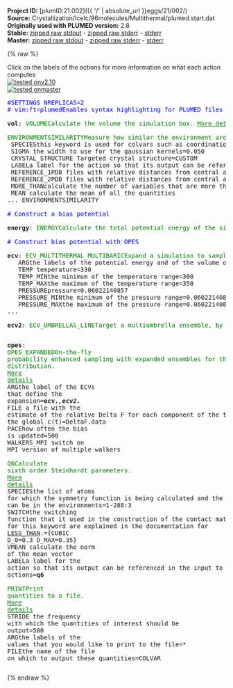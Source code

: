 **Project ID:** [plumID:21.002]({{ '/' | absolute_url }}eggs/21/002/)  
**Source:** Crystallization/IceIc/96molecules/Multithermal/plumed.start.dat  
**Originally used with PLUMED version:** 2.8  
**Stable:** [zipped raw stdout](plumed.start.dat.plumed.stdout.txt.zip) - [zipped raw stderr](plumed.start.dat.plumed.stderr.txt.zip) - [stderr](plumed.start.dat.plumed.stderr)  
**Master:** [zipped raw stdout](plumed.start.dat.plumed_master.stdout.txt.zip) - [zipped raw stderr](plumed.start.dat.plumed_master.stderr.txt.zip) - [stderr](plumed.start.dat.plumed_master.stderr)  

{% raw %}
<div class="plumedpreheader">
<div class="headerInfo" id="value_details_data/Crystallization/IceIc/96molecules/Multithermal/plumed.start.dat"> Click on the labels of the actions for more information on what each action computes </div>
<div class="containerBadge">
<div class="headerBadge"><a href="plumed.start.dat.plumed.stderr"><img src="https://img.shields.io/badge/v2.10-passing-green.svg" alt="tested onv2.10" /></a></div>
<div class="headerBadge"><a href="plumed.start.dat.plumed_master.stderr"><img src="https://img.shields.io/badge/master-passing-green.svg" alt="tested onmaster" /></a></div>
</div>
</div>
<pre class="plumedlisting">
<span style="color:blue" class="comment">#SETTINGS NREPLICAS=2</span>
<span class="plumedtooltip" style="color:blue"># vim:ft=plumed<span class="right">Enables syntax highlighting for PLUMED files in vim. See <a href="https://www.plumed.org/doc-master/user-doc/html/vim">here for more details. </a><i></i></span></span>
<br/><b name="data/Crystallization/IceIc/96molecules/Multithermal/plumed.start.datvol" onclick='showPath("data/Crystallization/IceIc/96molecules/Multithermal/plumed.start.dat","data/Crystallization/IceIc/96molecules/Multithermal/plumed.start.datvol","data/Crystallization/IceIc/96molecules/Multithermal/plumed.start.datvol","brown")'>vol</b>: <span class="plumedtooltip" style="color:green">VOLUME<span class="right">Calculate the volume the simulation box. <a href="https://www.plumed.org/doc-master/user-doc/html/VOLUME" style="color:green">More details</a><i></i></span></span>
<br/><span style="display:none;" id="data/Crystallization/IceIc/96molecules/Multithermal/plumed.start.datvol">The VOLUME action with label <b>vol</b> calculates the volume of simulation box</span><span class="plumedtooltip" style="color:green">ENVIRONMENTSIMILARITY<span class="right">Measure how similar the environment around atoms is to that found in some reference crystal structure. <a href="https://www.plumed.org/doc-master/user-doc/html/ENVIRONMENTSIMILARITY" style="color:green">More details</a><i></i></span></span> ...
 <span class="plumedtooltip">SPECIES<span class="right">this keyword is used for colvars such as coordination number<i></i></span></span>=1-288:3
 <span class="plumedtooltip">SIGMA<span class="right"> the width to use for the gaussian kernels<i></i></span></span>=0.050
 <span class="plumedtooltip">CRYSTAL_STRUCTURE<span class="right"> Targeted crystal structure<i></i></span></span>=CUSTOM
 <span class="plumedtooltip">LABEL<span class="right">a label for the action so that its output can be referenced in the input to other actions<i></i></span></span>=<b name="data/Crystallization/IceIc/96molecules/Multithermal/plumed.start.datrefcv" onclick='showPath("data/Crystallization/IceIc/96molecules/Multithermal/plumed.start.dat","data/Crystallization/IceIc/96molecules/Multithermal/plumed.start.datrefcv","data/Crystallization/IceIc/96molecules/Multithermal/plumed.start.datrefcv","brown")'>refcv</b>
 <span class="plumedtooltip">REFERENCE_1<span class="right">PDB files with relative distances from central atom<i></i></span></span>=env1c.pdb
 <span class="plumedtooltip">REFERENCE_2<span class="right">PDB files with relative distances from central atom<i></i></span></span>=env2c.pdb
 <span class="plumedtooltip">MORE_THAN<span class="right">calculate the number of variables that are more than a certain target value. Options for this keyword are explained in the documentation for <a href="https://www.plumed.org/doc-master/user-doc/html/MORE_THAN">MORE_THAN</a>.<i></i></span></span>={RATIONAL R_0=0.5 NN=8 MM=16}
 <span class="plumedtooltip">MEAN<span class="right"> calculate the mean of all the quantities<i></i></span></span>
... ENVIRONMENTSIMILARITY
<br/><span style="color:blue" class="comment"># Construct a bias potential</span>
<br/><span style="display:none;" id="data/Crystallization/IceIc/96molecules/Multithermal/plumed.start.datrefcv">The ENVIRONMENTSIMILARITY action with label <b>refcv</b> calculates the following quantities:<table  align="center" frame="void" width="95%" cellpadding="5%"><tr><td width="5%"><b> Quantity </b>  </td><td><b> Description </b> </td></tr><tr><td width="5%">refcv.value</td><td>the environmental similar parameter for each of the input atoms</td></tr><tr><td width="5%">refcv.morethan</td><td>the number of colvars that have a value more than a threshold</td></tr><tr><td width="5%">refcv.mean</td><td>the mean of the colvars</td></tr></table></span><b name="data/Crystallization/IceIc/96molecules/Multithermal/plumed.start.datenergy" onclick='showPath("data/Crystallization/IceIc/96molecules/Multithermal/plumed.start.dat","data/Crystallization/IceIc/96molecules/Multithermal/plumed.start.datenergy","data/Crystallization/IceIc/96molecules/Multithermal/plumed.start.datenergy","brown")'>energy</b>: <span class="plumedtooltip" style="color:green">ENERGY<span class="right">Calculate the total potential energy of the simulation box. <a href="https://www.plumed.org/doc-master/user-doc/html/ENERGY" style="color:green">More details</a><i></i></span></span>
<br/><span style="color:blue" class="comment"># Construct bias potential with OPES</span>
<br/><span style="display:none;" id="data/Crystallization/IceIc/96molecules/Multithermal/plumed.start.datenergy">The ENERGY action with label <b>energy</b> calculates something</span><b name="data/Crystallization/IceIc/96molecules/Multithermal/plumed.start.datecv" onclick='showPath("data/Crystallization/IceIc/96molecules/Multithermal/plumed.start.dat","data/Crystallization/IceIc/96molecules/Multithermal/plumed.start.datecv","data/Crystallization/IceIc/96molecules/Multithermal/plumed.start.datecv","brown")'>ecv</b>: <span class="plumedtooltip" style="color:green">ECV_MULTITHERMAL_MULTIBARIC<span class="right">Expand a simulation to sample multiple temperatures and pressures. <a href="https://www.plumed.org/doc-master/user-doc/html/ECV_MULTITHERMAL_MULTIBARIC" style="color:green">More details</a><i></i></span></span> ...
   <span class="plumedtooltip">ARG<span class="right">the labels of the potential energy and of the volume of the system<i></i></span></span>=<b name="data/Crystallization/IceIc/96molecules/Multithermal/plumed.start.datenergy">energy</b>,<b name="data/Crystallization/IceIc/96molecules/Multithermal/plumed.start.datvol">vol</b> 
   <span class="plumedtooltip">TEMP<span class="right"> temperature<i></i></span></span>=330 
   <span class="plumedtooltip">TEMP_MIN<span class="right">the minimum of the temperature range<i></i></span></span>=300 
   <span class="plumedtooltip">TEMP_MAX<span class="right">the maximum of the temperature range<i></i></span></span>=350 
   <span class="plumedtooltip">PRESSURE<span class="right">pressure<i></i></span></span>=0.06022140857
   <span class="plumedtooltip">PRESSURE_MIN<span class="right">the minimum of the pressure range<i></i></span></span>=0.06022140857
   <span class="plumedtooltip">PRESSURE_MAX<span class="right">the maximum of the pressure range<i></i></span></span>=0.06022140857
...
<br/><span style="display:none;" id="data/Crystallization/IceIc/96molecules/Multithermal/plumed.start.datecv">The ECV_MULTITHERMAL_MULTIBARIC action with label <b>ecv</b> calculates the following quantities:<table  align="center" frame="void" width="95%" cellpadding="5%"><tr><td width="5%"><b> Quantity </b>  </td><td><b> Description </b> </td></tr><tr><td width="5%">ecv..#!custom</td><td>the names of the output components for this action depend on the actions input file see the example inputs below for details</td></tr></table></span><b name="data/Crystallization/IceIc/96molecules/Multithermal/plumed.start.datecv2" onclick='showPath("data/Crystallization/IceIc/96molecules/Multithermal/plumed.start.dat","data/Crystallization/IceIc/96molecules/Multithermal/plumed.start.datecv2","data/Crystallization/IceIc/96molecules/Multithermal/plumed.start.datecv2","brown")'>ecv2</b>: <span class="plumedtooltip" style="color:green">ECV_UMBRELLAS_LINE<span class="right">Target a multiumbrella ensemble, by combining systems each with a parabolic bias potential at a different location. <a href="https://www.plumed.org/doc-master/user-doc/html/ECV_UMBRELLAS_LINE" style="color:green">More details</a><i></i></span></span> <span class="plumedtooltip">ARG<span class="right">the labels of the scalar values that are input to this action<i></i></span></span>=<b name="data/Crystallization/IceIc/96molecules/Multithermal/plumed.start.datrefcv">refcv.morethan</b> <span class="plumedtooltip">CV_MIN<span class="right">the minimum of the CV range to be explored<i></i></span></span>=0.0 <span class="plumedtooltip">CV_MAX<span class="right">the maximum of the CV range to be explored<i></i></span></span>=96.0 <span class="plumedtooltip">SIGMA<span class="right">sigma of the umbrella Gaussians<i></i></span></span>=1.5 <span class="plumedtooltip">BARRIER<span class="right">a guess of the free energy barrier to be overcome (better to stay higher than lower)<i></i></span></span>=175 <span class="plumedtooltip">TEMP<span class="right"> temperature<i></i></span></span>=330

<span style="display:none;" id="data/Crystallization/IceIc/96molecules/Multithermal/plumed.start.datecv2">The ECV_UMBRELLAS_LINE action with label <b>ecv2</b> calculates the following quantities:<table  align="center" frame="void" width="95%" cellpadding="5%"><tr><td width="5%"><b> Quantity </b>  </td><td><b> Description </b> </td></tr><tr><td width="5%">ecv2..#!custom</td><td>the names of the output components for this action depend on the actions input file see the example inputs below for details</td></tr></table></span><b name="data/Crystallization/IceIc/96molecules/Multithermal/plumed.start.datopes" onclick='showPath("data/Crystallization/IceIc/96molecules/Multithermal/plumed.start.dat","data/Crystallization/IceIc/96molecules/Multithermal/plumed.start.datopes","data/Crystallization/IceIc/96molecules/Multithermal/plumed.start.datopes","brown")'>opes</b>: <span class="plumedtooltip" style="color:green">OPES_EXPANDED<span class="right">On-the-fly probability enhanced sampling with expanded ensembles for the target distribution. <a href="https://www.plumed.org/doc-master/user-doc/html/OPES_EXPANDED" style="color:green">More details</a><i></i></span></span> <span class="plumedtooltip">ARG<span class="right">the label of the ECVs that define the expansion<i></i></span></span>=<b name="data/Crystallization/IceIc/96molecules/Multithermal/plumed.start.datecv">ecv.*</b>,<b name="data/Crystallization/IceIc/96molecules/Multithermal/plumed.start.datecv2">ecv2.*</b> <span class="plumedtooltip">FILE<span class="right"> a file with the estimate of the relative Delta F for each component of the target and of the global c(t)<i></i></span></span>=DeltaF.data <span class="plumedtooltip">PACE<span class="right">how often the bias is updated<i></i></span></span>=500 <span class="plumedtooltip">WALKERS_MPI<span class="right"> switch on MPI version of multiple walkers<i></i></span></span> 
<br/><span style="display:none;" id="data/Crystallization/IceIc/96molecules/Multithermal/plumed.start.datopes">The OPES_EXPANDED action with label <b>opes</b> calculates the following quantities:<table  align="center" frame="void" width="95%" cellpadding="5%"><tr><td width="5%"><b> Quantity </b>  </td><td><b> Description </b> </td></tr><tr><td width="5%">opes.bias</td><td>the instantaneous value of the bias potential</td></tr></table></span><span class="plumedtooltip" style="color:green">Q6<span class="right">Calculate sixth order Steinhardt parameters. <a href="https://www.plumed.org/doc-master/user-doc/html/Q6" style="color:green">More details</a><i></i></span></span> <span class="plumedtooltip">SPECIES<span class="right">the list of atoms for which the symmetry function is being calculated and the atoms that can be in the environments<i></i></span></span>=1-288:3 <span class="plumedtooltip">SWITCH<span class="right">the switching function that it used in the construction of the contact matrix. Options for this keyword are explained in the documentation for <a href="https://www.plumed.org/doc-master/user-doc/html/LESS_THAN">LESS_THAN</a>.<i></i></span></span>={CUBIC D_0=0.3 D_MAX=0.35} <span class="plumedtooltip">VMEAN<span class="right"> calculate the norm of the mean vector<i></i></span></span> <span class="plumedtooltip">LABEL<span class="right">a label for the action so that its output can be referenced in the input to other actions<i></i></span></span>=<b name="data/Crystallization/IceIc/96molecules/Multithermal/plumed.start.datq6" onclick='showPath("data/Crystallization/IceIc/96molecules/Multithermal/plumed.start.dat","data/Crystallization/IceIc/96molecules/Multithermal/plumed.start.datq6","data/Crystallization/IceIc/96molecules/Multithermal/plumed.start.datq6","brown")'>q6</b>
<br/><span style="display:none;" id="data/Crystallization/IceIc/96molecules/Multithermal/plumed.start.datq6">The Q6 action with label <b>q6</b> calculates the following quantities:<table  align="center" frame="void" width="95%" cellpadding="5%"><tr><td width="5%"><b> Quantity </b>  </td><td><b> Description </b> </td></tr><tr><td width="5%">q6._vmean</td><td>the norm of the mean vector</td></tr><tr><td width="5%">q6.value</td><td>the norms of the vectors of spherical harmonic coefficients</td></tr></table></span><span class="plumedtooltip" style="color:green">PRINT<span class="right">Print quantities to a file. <a href="https://www.plumed.org/doc-master/user-doc/html/PRINT" style="color:green">More details</a><i></i></span></span> <span class="plumedtooltip">STRIDE<span class="right"> the frequency with which the quantities of interest should be output<i></i></span></span>=500  <span class="plumedtooltip">ARG<span class="right">the labels of the values that you would like to print to the file<i></i></span></span>=* <span class="plumedtooltip">FILE<span class="right">the name of the file on which to output these quantities<i></i></span></span>=COLVAR
</pre>
{% endraw %}
